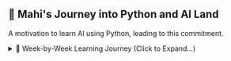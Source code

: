 ## 🐍 **Mahi's** Journey into Python and AI Land  
A motivation to learn AI using Python, leading to this commitment.

<details>
<summary>📅 Week-by-Week Learning Journey (Click to Expand...)</summary>
<br/>

<details>
<summary>📘 Week 1: Python Basics</summary>
<br/>

- **Topics Covered**: Python syntax, variables, functions, I/O  
- **Status**: ✅ Completed  
- **Days Spent**: 3  
- **Time Frame**: July 2025

###Install Homebrew (Package Manager for Mac)
```bash
/bin/bash -c "$(curl -fsSL https://raw.githubusercontent.com/Homebrew/install/HEAD/install.sh)"


</details>

<details>
<summary>📗 Week 2: NumPy, Pandas, Data Viz</summary>
<br/>

- **Topics Covered**: NumPy arrays, Pandas DataFrames, Matplotlib  
- **Status**: 🚧 In Progress  
- **Days Spent**: 1 (ongoing)  
- **Time Frame**: July 2025  

</details>

<details>
<summary>📙 Week 3: Coming Soon</summary>
<br/>

- **Topics Planned**: Data preprocessing, Scikit-learn intro  
- **Status**: 🔜 Planned  
- **Time Frame**: TBD  

</details>

</details>